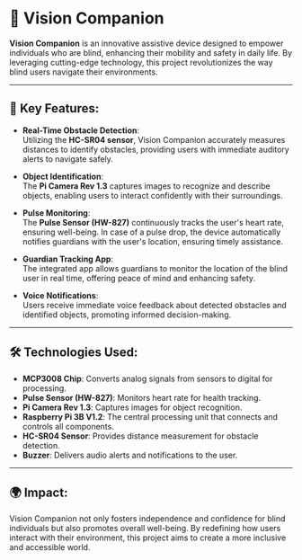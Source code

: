 # 🌟 Vision Companion

**Vision Companion** is an innovative assistive device designed to empower individuals who are blind, enhancing their mobility and safety in daily life. By leveraging cutting-edge technology, this project revolutionizes the way blind users navigate their environments.

---

## 🚀 Key Features:
- **Real-Time Obstacle Detection**:  
  Utilizing the **HC-SR04 sensor**, Vision Companion accurately measures distances to identify obstacles, providing users with immediate auditory alerts to navigate safely.

- **Object Identification**:  
  The **Pi Camera Rev 1.3** captures images to recognize and describe objects, enabling users to interact confidently with their surroundings.

- **Pulse Monitoring**:  
  The **Pulse Sensor (HW-827)** continuously tracks the user's heart rate, ensuring well-being. In case of a pulse drop, the device automatically notifies guardians with the user's location, ensuring timely assistance.

- **Guardian Tracking App**:  
  The integrated app allows guardians to monitor the location of the blind user in real time, offering peace of mind and enhancing safety.

- **Voice Notifications**:  
  Users receive immediate voice feedback about detected obstacles and identified objects, promoting informed decision-making.

---

## 🛠️ Technologies Used:
- **MCP3008 Chip**: Converts analog signals from sensors to digital for processing.
- **Pulse Sensor (HW-827)**: Monitors heart rate for health tracking.
- **Pi Camera Rev 1.3**: Captures images for object recognition.
- **Raspberry Pi 3B V1.2**: The central processing unit that connects and controls all components.
- **HC-SR04 Sensor**: Provides distance measurement for obstacle detection.
- **Buzzer**: Delivers audio alerts and notifications to the user.

---

## 🌍 Impact:
Vision Companion not only fosters independence and confidence for blind individuals but also promotes overall well-being. By redefining how users interact with their environment, this project aims to create a more inclusive and accessible world.


